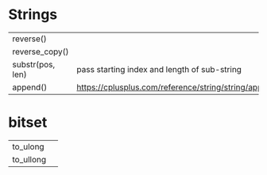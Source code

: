 # Strings
| | |
|:--|:--|
| reverse() | |
| reverse_copy() | |
| substr(pos, len)  | pass starting index and length of sub-string | 
| append() | https://cplusplus.com/reference/string/string/append/ |

# bitset

| | | 
|:--|:--|
| to_ulong | | 
| to_ullong | |